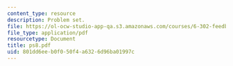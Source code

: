 ```yaml
---
content_type: resource
description: Problem set.
file: https://ol-ocw-studio-app-qa.s3.amazonaws.com/courses/6-302-feedback-systems-spring-2007/801dd6eeb0f050f4a6326d96ba01997c_ps8.pdf
file_type: application/pdf
resourcetype: Document
title: ps8.pdf
uid: 801dd6ee-b0f0-50f4-a632-6d96ba01997c
---
```

